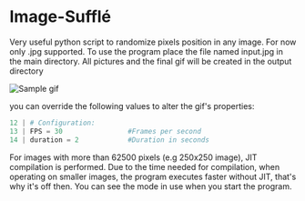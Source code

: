 # Image-Sufflé

Very useful python script to randomize pixels position in any image. For now only .jpg supported. To use the program place the file named input.jpg in the main directory. All pictures and the final gif will be created in the output directory

![Sample gif](https://i.imgur.com/sEhaYFS.gif)

you can override the following values to alter the gif's properties:
```python
12 | # Configuration:
13 | FPS = 30                #Frames per second
14 | duration = 2            #Duration in seconds
```

For images with more than 62500 pixels (e.g 250x250 image), JIT compilation is performed. Due to the time needed for compilation, when operating on smaller images, the program executes faster without JIT, that's why it's off then. You can see the mode in use when you start the program.
